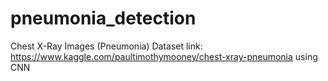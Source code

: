 # pneumonia_detection

Chest X-Ray Images (Pneumonia)
Dataset link: https://www.kaggle.com/paultimothymooney/chest-xray-pneumonia
using CNN

